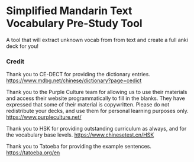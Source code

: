 # Simplified Mandarin Text Vocabulary Pre-Study Tool
A tool that will extract unknown vocab from from text and create a full anki deck for you!


### Credit
Thank you to CE-DECT for providing the dictionary entries.
https://www.mdbg.net/chinese/dictionary?page=cedict

Thank you to the Purple Culture team for allowing us to use their materials and access their website programmatically to fill in the blanks. They have expressed that some of their material is copywritten. Please do not redistribute your decks, and use them for personal learning purposes only.
https://www.purpleculture.net/

Thank you to HSK for providing outstanding curriculum as always, and for the vocabulary base levels.
https://www.chinesetest.cn/HSK

Thank you to Tatoeba for providing the example sentences.
https://tatoeba.org/en


